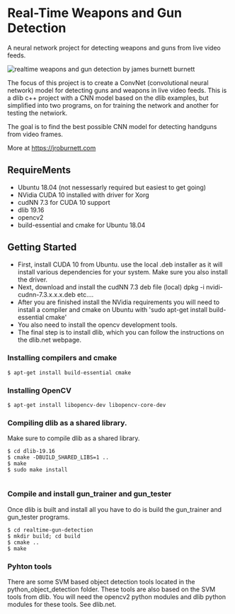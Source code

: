 # Real-Time Weapons and Gun Detection

A neural network project for detecting weapons and guns from live video feeds.

![realtime weapons and gun detection by james burnett burnett](https://jroburnett.com/wp-content/uploads/2019/08/real-time-weapons-gun-detection.gif)

The focus of this project is to create a ConvNet (convolutional neural network) model for detecting guns and weapons in live video feeds. This is a dlib c++ project with a CNN model based on the dlib examples, but simplified into two programs, on for training the network and another for testing the netwiork.

The goal is to find the best possible CNN model for detecting handguns from video frames.

More at https://jroburnett.com

## RequireMents
  - Ubuntu 18.04 (not nessessarly required but easiest to get going)
  - NVidia CUDA 10 installed with driver for Xorg
  - cudNN 7.3 for CUDA 10 support 
  - dlib 19.16
  - opencv2
  - build-essential and cmake for Ubuntu 18.04

## Getting Started
  - First, install CUDA 10 from Ubuntu. use the local .deb installer as it will install various dependencies for your system. Make sure you also install the driver. 
  - Next, download and install the cudNN 7.3 deb file (local) dpkg -i nvidi-cudnn-7.3.x.x.x.deb etc....
  - After you are finished install the NVidia requirements you will need to install a compiler and cmake on Ubuntu with 'sudo apt-get install build-essential cmake'
  - You also need to install the opencv development tools. 
  - The final step is to install dlib, which you can follow the instructions on the dlib.net webpage.


### Installing compilers and cmake
```
$ apt-get install build-essential cmake
```

### Installing OpenCV 
```
$ apt-get install libopencv-dev libopencv-core-dev

```

### Compiling dlib as a shared library.
Make sure to compile dlib as a shared library. 

```
$ cd dlib-19.16
$ cmake -DBUILD_SHARED_LIBS=1 ..
$ make
$ sudo make install
 
```

### Compile and install gun_trainer and gun_tester
Once dlib is built and install all you have to do is build the gun_trainer and gun_tester programs. 

```
$ cd realtime-gun-detection
$ mkdir build; cd build
$ cmake ..
$ make

```



### Pyhton tools
There are some SVM based object detection tools located in the python_object_detection folder. These tools are also based on the SVM tools from dlib. You will need the opencv2 python modules and dlib python modules for these tools. See dlib.net.
